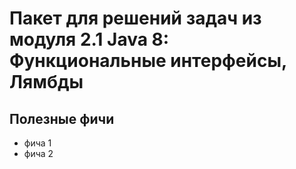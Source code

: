 # Пакет для решений задач из модуля 2.1 Java 8: Функциональные интерфейсы, Лямбды

## Полезные фичи
- фича 1
- фича 2
